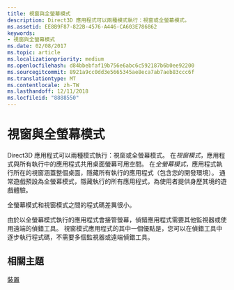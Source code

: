 ```yaml
---
title: 視窗與全螢幕模式
description: Direct3D 應用程式可以兩種模式執行：視窗或全螢幕模式。
ms.assetid: EE8B9F87-822B-4576-A446-CA603E786862
keywords:
- 視窗與全螢幕模式
ms.date: 02/08/2017
ms.topic: article
ms.localizationpriority: medium
ms.openlocfilehash: d84bbebfaf19b756e6abc6c592187b6b0ee92200
ms.sourcegitcommit: 8921a9cc0dd3e5665345ae8eca7ab7aeb83ccc6f
ms.translationtype: MT
ms.contentlocale: zh-TW
ms.lasthandoff: 12/11/2018
ms.locfileid: "8888550"
---
```

# <a name="span-iddirect3dconceptswindowedvsfull-screenmodespanwindowed-vs-full-screen-mode"></a><span id="direct3dconcepts.windowed_vs__full-screen_mode"></span>視窗與全螢幕模式


Direct3D 應用程式可以兩種模式執行：視窗或全螢幕模式。 在*視窗模式*，應用程式與所有執行中的應用程式共用桌面螢幕可用空間。 在*全螢幕模式*，應用程式執行所在的視窗涵蓋整個桌面，隱藏所有執行的應用程式（包含您的開發環境）。 通常遊戲預設為全螢幕模式，隱藏執行的所有應用程式，為使用者提供身歷其境的遊戲體驗。

全螢幕模式和視窗模式之間的程式碼差異很小。

由於以全螢幕模式執行的應用程式會接管螢幕，偵錯應用程式需要其他監視器或使用遠端的偵錯工具。 視窗模式應用程式的其中一個優點是，您可以在偵錯工具中逐步執行程式碼，不需要多個監視器或遠端偵錯工具。

## <a name="span-idrelated-topicsspanrelated-topics"></a><span id="related-topics"></span>相關主題


[裝置](devices.md)

 

 




